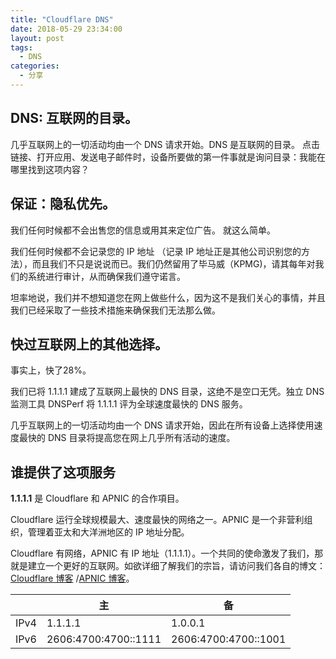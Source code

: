 ```yaml
---
title: "Cloudflare DNS"
date: 2018-05-29 23:34:00
layout: post
tags: 
  - DNS
categories:
  - 分享
---
```

## DNS: 互联网的目录。

几乎互联网上的一切活动均由一个 DNS 请求开始。DNS 是互联网的目录。 点击链接、打开应用、发送电子邮件时，设备所要做的第一件事就是询问目录：我能在哪里找到这项内容？
<!--more-->
## 保证：隐私优先。

我们任何时候都不会出售您的信息或用其来定位广告。 就这么简单。

我们任何时候都不会记录您的 IP 地址 （记录 IP 地址正是其他公司识别您的方法），而且我们不只是说说而已。我们仍然留用了毕马威（KPMG)，请其每年对我们的系统进行审计，从而确保我们遵守诺言。

坦率地说，我们并不想知道您在网上做些什么，因为这不是我们关心的事情，并且我们已经采取了一些技术措施来确保我们无法那么做。

<!--more-->

## 快过互联网上的其他选择。

事实上，快了28%。

我们已将 1.1.1.1 建成了互联网上最快的 DNS 目录，这绝不是空口无凭。独立 DNS 监测工具 DNSPerf 将 1.1.1.1 评为全球速度最快的 DNS 服务。

几乎互联网上的一切活动均由一个 DNS 请求开始，因此在所有设备上选择使用速度最快的 DNS 目录将提高您在网上几乎所有活动的速度。

## 谁提供了这项服务

**1.1.1.1** 是 Cloudflare 和 APNIC 的合作項目。

Cloudflare 运行全球规模最大、速度最快的网络之一。APNIC 是一个非营利组织，管理着亚太和大洋洲地区的 IP 地址分配。

Cloudflare 有网络，APNIC 有 IP 地址（1.1.1.1）。一个共同的使命激发了我们，那就是建立一个更好的互联网。如欲详细了解我们的宗旨，请访问我们各自的博文：[Cloudflare 博客](https://blog.cloudflare.com/announcing-1111/) /[APNIC 博客](https://labs.apnic.net/?p=1127)。


|&nbsp;| 主   |备   |
|-----|----|------|
|IPv4|1.1.1.1|1.0.0.1|
|IPv6|2606:4700:4700::1111|2606:4700:4700::1001|